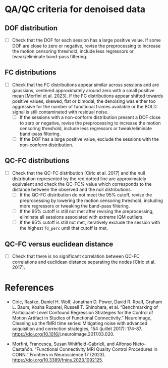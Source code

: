 # QA/QC criteria for denoised data

## DOF distribution
- [ ] Check that the DOF for each session has a large positive value. If some DOF are close to zero or negative, revise the preprocessing to increase the motion censoring threshold, include less regressors or tweak/eliminate band-pass filtering.

## FC distributions
- [ ] Check that the FC distributions appear similar across sessions and are gaussians, centered approximately around zero with a small positive mean [Morfini et al. 2023]. If the FC distributions appear shifted towards positive values, skewed, flat or bimodal, the denoising was either too aggressive for the number of functional frames available or the BOLD signal is still contaminated with residual noise.
    - [ ] If the sessions with a non-conform distribution present a DOF close to zero or negative, revise the preprocessing to increase the motion censoring threshold, include less regressors or tweak/eliminate band-pass filtering.
    - [ ] If the DOF has a large positive value, exclude the sessions with the non-conform distribution.

## QC-FC distributions
- [ ] Check that the QC-FC distribution [Ciric et al. 2017] and the null distribution represented by the red dotted line are approximately equivalent and check the QC-FC% value which corresponds to the distance between the observed and the null distributions. 
    - [ ] If the QC-FC distribution do not meet the 95% cutoff, revise the preprocessing by lowering the motion censoring threshold, including more regressors or tweaking the band-pass filtering.
    - [ ] If the 95% cutoff is still not met after revising the preprocessing, eliminate all sessions associated with extreme IQM outliers.
    - [ ] If the 95% cutoff is still not met, iteratively exclude the session with the highest `fd_perc` until that cutoff is met.

## QC-FC versus euclidean distance
- [ ] Check that there is no significant correlation between QC-FC correlations and euclidean distance separating the nodes [Ciric et al. 2017].

# References

* Ciric, Rastko, Daniel H. Wolf, Jonathan D. Power, David R. Roalf, Graham L. Baum, Kosha Ruparel, Russell T. Shinohara, et al. “Benchmarking of Participant-Level Confound Regression Strategies for the Control of Motion Artifact in Studies of Functional Connectivity.” NeuroImage, Cleaning up the fMRI time series: Mitigating noise with advanced acquisition and correction strategies, 154 (juillet 2017): 174–87. <https://doi.org/10.1016/j>.neuroimage.2017.03.020.

* Morfini, Francesca, Susan Whitfield-Gabrieli, and Alfonso Nieto-Castañón. “Functional Connectivity MRI Quality Control Procedures in CONN.” Frontiers in Neuroscience 17 (2023). <https://doi.org/10.3389/fnins.2023.1092125>.


